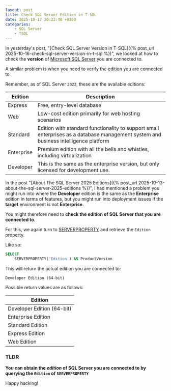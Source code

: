 ```yaml
---
layout: post
title: Check SQL Server Edition in T-SQL
date: 2025-10-17 20:22:48 +0300
categories:
    - SQL Server    
    - TSQL
---
```


In yesterday's post, "[Check SQL Server Version in T-SQL]({% post_url 2025-10-16-check-sql-server-version-in-t-sql %})", we looked at how to check the **version** of [Microsoft SQL Server](https://www.microsoft.com/en-us/sql-server) you are connected to.

A similar problem is when you need to verify the [edition](https://learn.microsoft.com/en-us/sql/sql-server/editions-and-components-of-sql-server-2022?view=sql-server-ver17) you are connected to.

Remember, as of SQL Server `2022`, these are the available editions:

| Edition    | Description                                                  |
| ---------- | ------------------------------------------------------------ |
| Express    | Free, entry-level database                                   |
| Web        | Low-cost edition primarily for web hosting scenarios         |
| Standard   | Edition with standard functionality to support small enterprises as a database management system and business intelligence platform |
| Enterprise | Premium edition with all the bells and whistles, including virtualization |
| Developer  | This is the same as the enterprise version, but only licensed for development use. |

In the post "[About The SQL Server 2025 Editions]({% post_url 2025-10-13-about-the-sql-server-2025-editions %})", I had mentioned a problem you might run into where the **Developer** edition is the same as the **Enterprise** edition in terms of features, but you might run into deployment issues if the **target** environment is not **Enterprise**.

You might therefore need to **check the edition of SQL Server that you are connected to**.

For this, we again turn to [SERVERPROPERTY](https://learn.microsoft.com/en-us/sql/t-sql/functions/serverproperty-transact-sql?view=sql-server-ver17) and retrieve the `Edition` property.

Like so:

```sql
SELECT
    SERVERPROPERTY('Edition') AS ProductVersion
```

This will return the actual edition you are connected to:

```plaintext
Developer Edition (64-bit)
```

Possible return values are as follows:

| **Edition**                |
| -------------------------- |
| Developer Edition (64-bit) |
| Enterprise Edition         |
| Standard Edition           |
| Express Edition            |
| Web Edition                |

### TLDR

**You can obtain the *edition* of SQL Server you are connected to by querying the `Edition` of `SERVERPROPERTY`**

Happy hacking!
